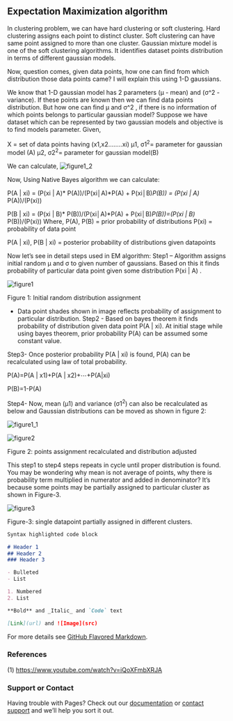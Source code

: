 ## Expectation Maximization algorithm

In clustering problem, we can have hard clustering or soft clustering. Hard clustering assigns each point to distinct cluster. Soft clustering can have same point assigned to more than one cluster.
Gaussian mixture model is one of the soft clustering algorithms. It identifies dataset points distribution in terms of different gaussian models.

Now, question comes, given data points, how one can find from which distribution those data points came?
I will explain this using 1-D gaussians.

We know that 1-D gaussian model has 2 parameters (µ - mean) and (σ^2 - variance). If these points are known then we can find data points distribution.
But how one can find µ and σ^2   , if there is no information of which points belongs to particular gaussian model?
Suppose we have dataset which can be represented by two gaussian models and objective is to find models parameter.
Given,

X = set of data points having (x1,x2……..xi)
µ1, σ1<sup>2</sup>= parameter for gaussian model (A)
µ2, σ2<sup>2</sup>= parameter for gaussian model(B)

We can calculate,
![figure1_2](https://github.com/a25/ml-explained.github.io/blob/gh-pages/images/figure_1_2.JPG?raw=true)

Now, Using Native Bayes algorithm we can calculate:

P(A | xi) = (P(xi | A)* P(A))/(P(xi│A)*P(A)  + P(xi│B)*P(B)) = (P(xi | A)* P(A))/(P(xi))

P(B | xi) = (P(xi | B)* P(B))/(P(xi│A)*P(A)  + P(xi│B)*P(B))=(P(xi | B)* P(B))/(P(xi))
Where,
P(A), P(B) = prior probability of distributions
P(xi) = probability of data point

P(A | xi), P(B | xi) = posterior probability of distributions given datapoints

Now let’s see in detail steps used in EM algorithm:
Step1 – Algorithm assigns initial random µ and σ to given number of gaussians. Based on this it finds probability of particular data point given some distribution P(xi | A) .

![figure1](https://github.com/a25/ml-explained.github.io/blob/gh-pages/images/figure_1.JPG?raw=true)

Figure 1: Initial random distribution assignment

* Data point shades shown in image reflects probability of assignment to particular distribution.
Step2 - Based on bayes theorem it finds probability of distribution given data point P(A | xi).
At initial stage while using bayes theorem, prior probability P(A) can be assumed some constant value.

Step3- Once posterior probability P(A | xi) is found, P(A) can be recalculated using law of total probability.

P(A)=P(A | x1)+P(A | x2)+⋯+P(A|xi)

P(B)=1-P(A)

Step4- Now, mean (µ1)  and variance (σ1<sup>2</sup>) can also be recalculated as below and Gaussian distributions can be moved as shown in figure 2:

![figure1_1](https://github.com/a25/ml-explained.github.io/blob/gh-pages/images/figure_1_1.JPG?raw=true)


![figure2](https://github.com/a25/ml-explained.github.io/blob/gh-pages/images/figure_2.JPG?raw=true)

Figure 2: points assignment recalculated and distribution adjusted

This step1 to step4 steps repeats in cycle until proper distribution is found.
You may be wondering why mean is not average of points, why there is probability term multiplied in numerator and added in denominator? It’s because some points may be partially assigned to particular cluster as shown in Figure-3.

![figure3](https://github.com/a25/ml-explained.github.io/blob/gh-pages/images/figure_3.JPG?raw=true)

Figure-3: single datapoint partially assigned in different clusters.

```markdown
Syntax highlighted code block

# Header 1
## Header 2
### Header 3

- Bulleted
- List

1. Numbered
2. List

**Bold** and _Italic_ and `Code` text

[Link](url) and ![Image](src)
```

For more details see [GitHub Flavored Markdown](https://guides.github.com/features/mastering-markdown/).

### References

(1) https://www.youtube.com/watch?v=iQoXFmbXRJA

### Support or Contact

Having trouble with Pages? Check out our [documentation](https://docs.github.com/categories/github-pages-basics/) or [contact support](https://support.github.com/contact) and we’ll help you sort it out.
